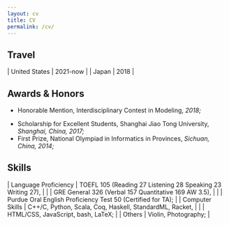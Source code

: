 ```yaml
---
layout: cv
title: CV
permalink: /cv/
---
```


## Travel

| United States | 2021-now |
| Japan         | 2018     |

## Awards & Honors

<!-- - First Prize, ASC19 Student Supercomputer Challenge, _Dalian, China, 2019;_ -->
- Honorable Mention, Interdisciplinary Contest in Modeling, _2018;_
<!-- - Excellent Student Leader, Shanghai Jiao Tong University, _Shanghai, China, 2018_ -->
- Scholarship for Excellent Students, Shanghai Jiao Tong University, _Shanghai, China, 2017;_
- First Prize, National Olympiad in Informatics in Provinces, _Sichuan, China, 2014;_

## Skills

| Language Proficiency | TOEFL 105 (Reading 27 Listening 28 Speaking 23 Writing 27), |
|                      | GRE General 326 (Verbal 157 Quantitative 169 AW 3.5),       |
|                      | Purdue Oral English Proficiency Test 50 (Certified for TA); |
| Computer Skills      | C++/C, Python, Scala, Coq, Haskell, StandardML, Racket,     |
|                      | HTML/CSS, JavaScript, bash, LaTeX;                          |
| Others               | Violin, Photography;                                        |